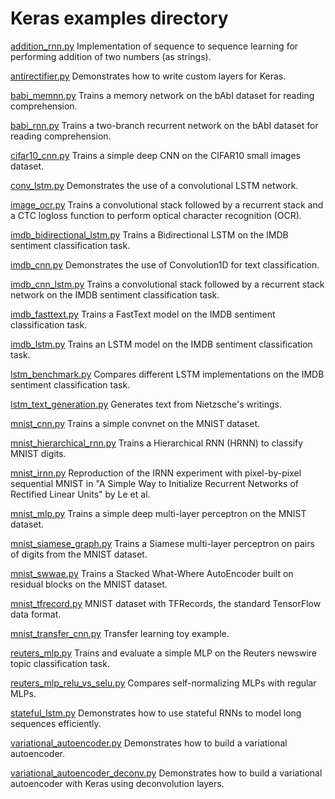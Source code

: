 # Keras examples directory

[addition_rnn.py](addition_rnn.py)
Implementation of sequence to sequence learning for performing addition of two numbers (as strings).

[antirectifier.py](antirectifier.py)
Demonstrates how to write custom layers for Keras.

[babi_memnn.py](babi_memnn.py)
Trains a memory network on the bAbI dataset for reading comprehension.

[babi_rnn.py](babi_rnn.py)
Trains a two-branch recurrent network on the bAbI dataset for reading comprehension.

[cifar10_cnn.py](cifar10_cnn.py)
Trains a simple deep CNN on the CIFAR10 small images dataset.

[conv_lstm.py](conv_lstm.py)
Demonstrates the use of a convolutional LSTM network.

[image_ocr.py](image_ocr.py)
Trains a convolutional stack followed by a recurrent stack and a CTC logloss function to perform optical character recognition (OCR).

[imdb_bidirectional_lstm.py](imdb_bidirectional_lstm.py)
Trains a Bidirectional LSTM on the IMDB sentiment classification task.

[imdb_cnn.py](imdb_cnn.py)
Demonstrates the use of Convolution1D for text classification.

[imdb_cnn_lstm.py](imdb_cnn_lstm.py)
Trains a convolutional stack followed by a recurrent stack network on the IMDB sentiment classification task.

[imdb_fasttext.py](imdb_fasttext.py)
Trains a FastText model on the IMDB sentiment classification task.

[imdb_lstm.py](imdb_lstm.py)
Trains an LSTM model on the IMDB sentiment classification task.

[lstm_benchmark.py](lstm_benchmark.py)
Compares different LSTM implementations on the IMDB sentiment classification task.

[lstm_text_generation.py](lstm_text_generation.py)
Generates text from Nietzsche's writings.

[mnist_cnn.py](mnist_cnn.py)
Trains a simple convnet on the MNIST dataset.

[mnist_hierarchical_rnn.py](mnist_hierarchical_rnn.py)
Trains a Hierarchical RNN (HRNN) to classify MNIST digits.

[mnist_irnn.py](mnist_irnn.py)
Reproduction of the IRNN experiment with pixel-by-pixel sequential MNIST in "A Simple Way to Initialize Recurrent Networks of Rectified Linear Units" by Le et al.

[mnist_mlp.py](mnist_mlp.py)
Trains a simple deep multi-layer perceptron on the MNIST dataset.

[mnist_siamese_graph.py](mnist_siamese_graph.py)
Trains a Siamese multi-layer perceptron on pairs of digits from the MNIST dataset.

[mnist_swwae.py](mnist_swwae.py)
Trains a Stacked What-Where AutoEncoder built on residual blocks on the MNIST dataset.

[mnist_tfrecord.py](mnist_tfrecord.py)
MNIST dataset with TFRecords, the standard TensorFlow data format.

[mnist_transfer_cnn.py](mnist_transfer_cnn.py)
Transfer learning toy example.

[reuters_mlp.py](reuters_mlp.py)
Trains and evaluate a simple MLP on the Reuters newswire topic classification task.

[reuters_mlp_relu_vs_selu.py](reuters_mlp_relu_vs_selu.py)
Compares self-normalizing MLPs with regular MLPs.

[stateful_lstm.py](stateful_lstm.py)
Demonstrates how to use stateful RNNs to model long sequences efficiently.

[variational_autoencoder.py](variational_autoencoder.py)
Demonstrates how to build a variational autoencoder.

[variational_autoencoder_deconv.py](variational_autoencoder_deconv.py)
Demonstrates how to build a variational autoencoder with Keras using deconvolution layers.
